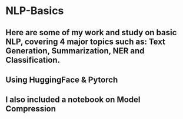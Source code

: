 # NLP-Basics
## Here are some of my work and study on basic NLP, covering 4 major topics such as: Text Generation, Summarization, NER and Classification.
## Using HuggingFace & Pytorch 
## I also included a notebook on Model Compression
